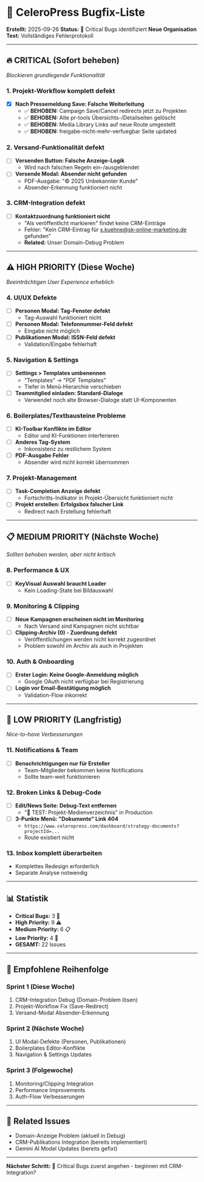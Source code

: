# 🐛 CeleroPress Bugfix-Liste
**Erstellt:** 2025-09-26
**Status:** 🔴 Critical Bugs identifiziert
**Neue Organisation Test:** Vollständiges Fehlerprotokoll

---

## 🔥 **CRITICAL (Sofort beheben)**
*Blockieren grundlegende Funktionalität*

### 1. **Projekt-Workflow komplett defekt**
- [x] **Nach Pressemeldung Save: Falsche Weiterleitung**
  - ✅ **BEHOBEN:** Campaign Save/Cancel redirects jetzt zu Projekten
  - ✅ **BEHOBEN:** Alte pr-tools Übersichts-/Detailseiten gelöscht
  - ✅ **BEHOBEN:** Media Library Links auf neue Route umgestellt
  - ✅ **BEHOBEN:** freigabe-nicht-mehr-verfuegbar Seite updated

### 2. **Versand-Funktionalität defekt**
- [ ] **Versenden Button: Falsche Anzeige-Logik**
  - Wird nach falschen Regeln ein-/ausgeblendet
- [ ] **Versende Modal: Absender nicht gefunden**
  - PDF-Ausgabe: "© 2025 Unbekannter Kunde"
  - Absender-Erkennung funktioniert nicht

### 3. **CRM-Integration defekt**
- [ ] **Kontaktzuordnung funktioniert nicht**
  - "Als veröffentlicht markieren" findet keine CRM-Einträge
  - Fehler: "Kein CRM-Eintrag für s.kuehne@sk-online-marketing.de gefunden"
  - **Related:** Unser Domain-Debug Problem

---

## ⚠️ **HIGH PRIORITY (Diese Woche)**
*Beeinträchtigen User Experience erheblich*

### 4. **UI/UX Defekte**
- [ ] **Personen Modal: Tag-Fenster defekt**
  - Tag-Auswahl funktioniert nicht
- [ ] **Personen Modal: Telefonnummer-Feld defekt**
  - Eingabe nicht möglich
- [ ] **Publikationen Modal: ISSN-Feld defekt**
  - Validation/Eingabe fehlerhaft

### 5. **Navigation & Settings**
- [ ] **Settings > Templates umbenennen**
  - "Templates" → "PDF Templates"
  - Tiefer in Menü-Hierarchie verschieben
- [ ] **Teammitglied einladen: Standard-Dialoge**
  - Verwendet noch alte Browser-Dialoge statt UI-Komponenten

### 6. **Boilerplates/Textbausteine Probleme**
- [ ] **KI-Toolbar Konflikte im Editor**
  - Editor und KI-Funktionen interferieren
- [ ] **Anderes Tag-System**
  - Inkonsistenz zu restlichem System
- [ ] **PDF-Ausgabe Fehler**
  - Absender wird nicht korrekt übernommen

### 7. **Projekt-Management**
- [ ] **Task-Completion Anzeige defekt**
  - Fortschritts-Indikator in Projekt-Übersicht funktioniert nicht
- [ ] **Projekt erstellen: Erfolgsbox falscher Link**
  - Redirect nach Erstellung fehlerhaft

---

## 📋 **MEDIUM PRIORITY (Nächste Woche)**
*Sollten behoben werden, aber nicht kritisch*

### 8. **Performance & UX**
- [ ] **KeyVisual Auswahl braucht Loader**
  - Kein Loading-State bei Bildauswahl

### 9. **Monitoring & Clipping**
- [ ] **Neue Kampagnen erscheinen nicht im Monitoring**
  - Nach Versand sind Kampagnen nicht sichtbar
- [ ] **Clipping-Archiv (0) - Zuordnung defekt**
  - Veröffentlichungen werden nicht korrekt zugeordnet
  - Problem sowohl im Archiv als auch in Projekten

### 10. **Auth & Onboarding**
- [ ] **Erster Login: Keine Google-Anmeldung möglich**
  - Google OAuth nicht verfügbar bei Registrierung
- [ ] **Login vor Email-Bestätigung möglich**
  - Validation-Flow inkorrekt

---

## 🔧 **LOW PRIORITY (Langfristig)**
*Nice-to-have Verbesserungen*

### 11. **Notifications & Team**
- [ ] **Benachrichtigungen nur für Ersteller**
  - Team-Mitglieder bekommen keine Notifications
  - Sollte team-weit funktionieren

### 12. **Broken Links & Debug-Code**
- [ ] **Edit/News Seite: Debug-Text entfernen**
  - "🧪 TEST: Projekt-Medienverzeichnis" in Production
- [ ] **3-Punkte Menü: "Dokumente" Link 404**
  - `https://www.celeropress.com/dashboard/strategy-documents?projectId=...`
  - Route existiert nicht

### 13. **Inbox komplett überarbeiten**
  - Komplettes Redesign erforderlich
  - Separate Analyse notwendig

---

## 📊 **Statistik**
- **Critical Bugs:** 3 🔴
- **High Priority:** 9 ⚠️
- **Medium Priority:** 6 📋
- **Low Priority:** 4 🔧
- **GESAMT:** 22 Issues

---

## 🎯 **Empfohlene Reihenfolge**

### **Sprint 1 (Diese Woche)**
1. CRM-Integration Debug (Domain-Problem lösen)
2. Projekt-Workflow Fix (Save-Redirect)
3. Versand-Modal Absender-Erkennung

### **Sprint 2 (Nächste Woche)**
1. UI Modal-Defekte (Personen, Publikationen)
2. Boilerplates Editor-Konflikte
3. Navigation & Settings Updates

### **Sprint 3 (Folgewoche)**
1. Monitoring/Clipping Integration
2. Performance Improvements
3. Auth-Flow Verbesserungen

---

## 🔗 **Related Issues**
- Domain-Anzeige Problem (aktuell in Debug)
- CRM-Publikations Integration (bereits implementiert)
- Gemini AI Model Updates (bereits gefixt)

---

**Nächster Schritt:** 🔴 Critical Bugs zuerst angehen - beginnen mit CRM-Integration?